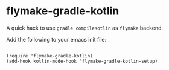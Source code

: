 # flymake-gradle-kotlin

A quick hack to use `gradle compileKotlin` as `flymake` backend.

Add the following to your emacs init file:
```

(require 'flymake-gradle-kotlin)
(add-hook kotlin-mode-hook 'flymake-gradle-kotlin-setup)
```
